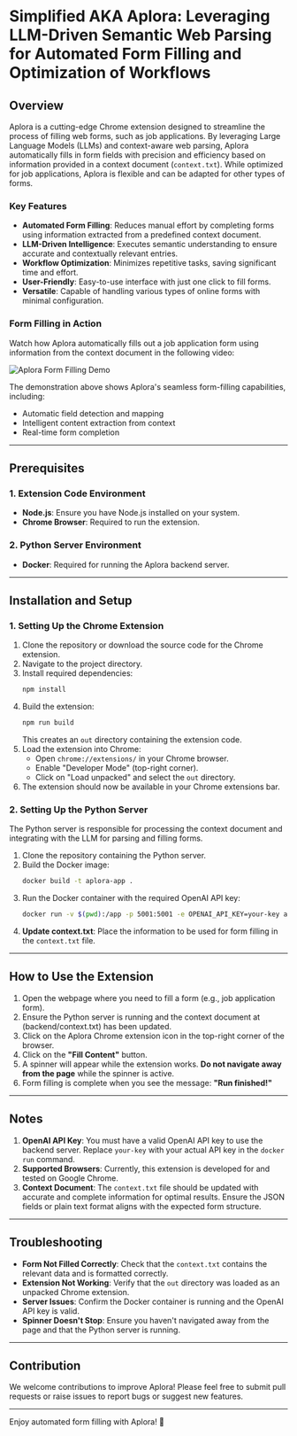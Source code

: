 # Simplified AKA Aplora: Leveraging LLM-Driven Semantic Web Parsing for Automated Form Filling and Optimization of Workflows

## Overview
Aplora is a cutting-edge Chrome extension designed to streamline the process of filling web forms, such as job applications. By leveraging Large Language Models (LLMs) and context-aware web parsing, Aplora automatically fills in form fields with precision and efficiency based on information provided in a context document (`context.txt`). While optimized for job applications, Aplora is flexible and can be adapted for other types of forms.

### Key Features
- **Automated Form Filling**: Reduces manual effort by completing forms using information extracted from a predefined context document.
- **LLM-Driven Intelligence**: Executes semantic understanding to ensure accurate and contextually relevant entries.
- **Workflow Optimization**: Minimizes repetitive tasks, saving significant time and effort.
- **User-Friendly**: Easy-to-use interface with just one click to fill forms.
- **Versatile**: Capable of handling various types of online forms with minimal configuration.

### Form Filling in Action
Watch how Aplora automatically fills out a job application form using information from the context document in the following video:

![Aplora Form Filling Demo](demo.gif)

The demonstration above shows Aplora's seamless form-filling capabilities, including:
- Automatic field detection and mapping
- Intelligent content extraction from context
- Real-time form completion

---

## Prerequisites

### 1. Extension Code Environment
- **Node.js**: Ensure you have Node.js installed on your system.
- **Chrome Browser**: Required to run the extension.

### 2. Python Server Environment
- **Docker**: Required for running the Aplora backend server.

---

## Installation and Setup

### 1. Setting Up the Chrome Extension
1. Clone the repository or download the source code for the Chrome extension.
2. Navigate to the project directory.
3. Install required dependencies:
   ```bash
   npm install
   ```
4. Build the extension:
   ```bash
   npm run build
   ```
   This creates an `out` directory containing the extension code.
5. Load the extension into Chrome:
   - Open `chrome://extensions/` in your Chrome browser.
   - Enable "Developer Mode" (top-right corner).
   - Click on "Load unpacked" and select the `out` directory.
6. The extension should now be available in your Chrome extensions bar.

### 2. Setting Up the Python Server
The Python server is responsible for processing the context document and integrating with the LLM for parsing and filling forms.

1. Clone the repository containing the Python server.
2. Build the Docker image:
   ```bash
   docker build -t aplora-app .
   ```
3. Run the Docker container with the required OpenAI API key:
   ```bash
   docker run -v $(pwd):/app -p 5001:5001 -e OPENAI_API_KEY=your-key aplora-app
   ```
4. **Update context.txt**: Place the information to be used for form filling in the `context.txt` file.

---

## How to Use the Extension

1. Open the webpage where you need to fill a form (e.g., job application form).
2. Ensure the Python server is running and the context document at (backend/context.txt) has been updated.
3. Click on the Aplora Chrome extension icon in the top-right corner of the browser.
4. Click on the **"Fill Content"** button.
5. A spinner will appear while the extension works. **Do not navigate away from the page** while the spinner is active.
6. Form filling is complete when you see the message: **"Run finished!"**

---

## Notes
1. **OpenAI API Key**: You must have a valid OpenAI API key to use the backend server. Replace `your-key` with your actual API key in the `docker run` command.
2. **Supported Browsers**: Currently, this extension is developed for and tested on Google Chrome.
3. **Context Document**: The `context.txt` file should be updated with accurate and complete information for optimal results. Ensure the JSON fields or plain text format aligns with the expected form structure.

---

## Troubleshooting
- **Form Not Filled Correctly**: Check that the `context.txt` contains the relevant data and is formatted correctly.
- **Extension Not Working**: Verify that the `out` directory was loaded as an unpacked Chrome extension.
- **Server Issues**: Confirm the Docker container is running and the OpenAI API key is valid.
- **Spinner Doesn't Stop**: Ensure you haven't navigated away from the page and that the Python server is running.

---

## Contribution
We welcome contributions to improve Aplora! Please feel free to submit pull requests or raise issues to report bugs or suggest new features.

---

Enjoy automated form filling with Aplora! 🎉
